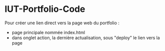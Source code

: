 # IUT-Portfolio-Code

Pour créer une lien direct vers la page web du portfolio :
- page principale nommée index.html
- dans onglet action, la dernière actualisation, sous "deploy" le lien vers la page
